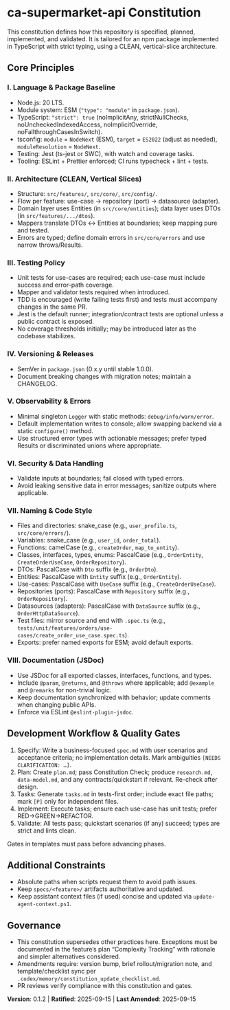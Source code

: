 # ca-supermarket-api Constitution

This constitution defines how this repository is specified, planned, implemented, and validated. It is tailored for an npm package implemented in TypeScript with strict typing, using a CLEAN, vertical-slice architecture.

## Core Principles

### I. Language & Package Baseline
- Node.js: 20 LTS.
- Module system: ESM (`"type": "module"` in `package.json`).
- TypeScript: `"strict": true` (noImplicitAny, strictNullChecks, noUncheckedIndexedAccess, noImplicitOverride, noFallthroughCasesInSwitch).
- tsconfig: `module` = `NodeNext` (ESM), `target` = `ES2022` (adjust as needed), `moduleResolution` = `NodeNext`.
- Testing: Jest (ts-jest or SWC), with watch and coverage tasks.
- Tooling: ESLint + Prettier enforced; CI runs typecheck + lint + tests.

### II. Architecture (CLEAN, Vertical Slices)
- Structure: `src/features/`, `src/core/`, `src/config/`.
- Flow per feature: use-case → repository (port) → datasource (adapter).
- Domain layer uses Entities (in `src/core/entities`); data layer uses DTOs (in `src/features/.../dtos`).
- Mappers translate DTOs ↔ Entities at boundaries; keep mapping pure and tested.
- Errors are typed; define domain errors in `src/core/errors` and use narrow throws/Results.

### III. Testing Policy
- Unit tests for use-cases are required; each use-case must include success and error-path coverage.
- Mapper and validator tests required when introduced.
- TDD is encouraged (write failing tests first) and tests must accompany changes in the same PR.
- Jest is the default runner; integration/contract tests are optional unless a public contract is exposed.
 - No coverage thresholds initially; may be introduced later as the codebase stabilizes.

### IV. Versioning & Releases
- SemVer in `package.json` (0.x.y until stable 1.0.0).
- Document breaking changes with migration notes; maintain a CHANGELOG.

### V. Observability & Errors
- Minimal singleton `Logger` with static methods: `debug/info/warn/error`.
- Default implementation writes to console; allow swapping backend via a static `configure()` method.
- Use structured error types with actionable messages; prefer typed Results or discriminated unions where appropriate.

### VI. Security & Data Handling
- Validate inputs at boundaries; fail closed with typed errors.
- Avoid leaking sensitive data in error messages; sanitize outputs where applicable.

### VII. Naming & Code Style
- Files and directories: snake_case (e.g., `user_profile.ts`, `src/core/errors/`).
- Variables: snake_case (e.g., `user_id`, `order_total`).
- Functions: camelCase (e.g., `createOrder`, `map_to_entity`).
- Classes, interfaces, types, enums: PascalCase (e.g., `OrderEntity`, `CreateOrderUseCase`, `OrderRepository`).
- DTOs: PascalCase with `Dto` suffix (e.g., `OrderDto`).
- Entities: PascalCase with `Entity` suffix (e.g., `OrderEntity`).
- Use-cases: PascalCase with `UseCase` suffix (e.g., `CreateOrderUseCase`).
- Repositories (ports): PascalCase with `Repository` suffix (e.g., `OrderRepository`).
- Datasources (adapters): PascalCase with `DataSource` suffix (e.g., `OrderHttpDataSource`).
- Test files: mirror source and end with `.spec.ts` (e.g., `tests/unit/features/orders/use-cases/create_order_use_case.spec.ts`).
- Exports: prefer named exports for ESM; avoid default exports.

### VIII. Documentation (JSDoc)
- Use JSDoc for all exported classes, interfaces, functions, and types.
- Include `@param`, `@returns`, and `@throws` where applicable; add `@example` and `@remarks` for non-trivial logic.
- Keep documentation synchronized with behavior; update comments when changing public APIs.
- Enforce via ESLint `@eslint-plugin-jsdoc`.

## Development Workflow & Quality Gates
1. Specify: Write a business-focused `spec.md` with user scenarios and acceptance criteria; no implementation details. Mark ambiguities `[NEEDS CLARIFICATION: …]`.
2. Plan: Create `plan.md`; pass Constitution Check; produce `research.md`, `data-model.md`, and any contracts/quickstart if relevant. Re-check after design.
3. Tasks: Generate `tasks.md` in tests-first order; include exact file paths; mark `[P]` only for independent files.
4. Implement: Execute tasks; ensure each use-case has unit tests; prefer RED→GREEN→REFACTOR.
5. Validate: All tests pass; quickstart scenarios (if any) succeed; types are strict and lints clean.

Gates in templates must pass before advancing phases.

## Additional Constraints
- Absolute paths when scripts request them to avoid path issues.
- Keep `specs/<feature>/` artifacts authoritative and updated.
- Keep assistant context files (if used) concise and updated via `update-agent-context.ps1`.

## Governance
- This constitution supersedes other practices here. Exceptions must be documented in the feature’s plan “Complexity Tracking” with rationale and simpler alternatives considered.
- Amendments require: version bump, brief rollout/migration note, and template/checklist sync per `.codex/memory/constitution_update_checklist.md`.
- PR reviews verify compliance with this constitution and gates.

**Version**: 0.1.2 | **Ratified**: 2025-09-15 | **Last Amended**: 2025-09-15
